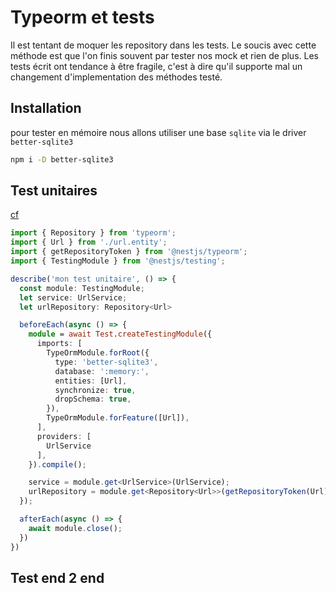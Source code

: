 # Typeorm et tests

Il est tentant de moquer les repository dans les tests.
Le soucis avec cette méthode est que l'on finis souvent par tester nos mock et rien de plus.
Les tests écrit ont tendance à être fragile, c'est à dire qu'il supporte mal un changement d'implementation des méthodes testé.

## Installation

pour tester en mémoire nous allons utiliser une base `sqlite` via le driver `better-sqlite3`
```bash
npm i -D better-sqlite3
```

## Test unitaires

[cf](https://dev.to/webeleon/unit-testing-nestjs-with-typeorm-in-memory-l6m)

```ts
import { Repository } from 'typeorm';
import { Url } from './url.entity';
import { getRepositoryToken } from '@nestjs/typeorm';
import { TestingModule } from '@nestjs/testing';

describe('mon test unitaire', () => {
  const module: TestingModule;
  let service: UrlService;
  let urlRepository: Repository<Url>

  beforeEach(async () => {
    module = await Test.createTestingModule({
      imports: [
        TypeOrmModule.forRoot({
          type: 'better-sqlite3',
          database: ':memory:',
          entities: [Url],
          synchronize: true,
          dropSchema: true,
        }),
        TypeOrmModule.forFeature([Url]),
      ],
      providers: [
        UrlService
      ],
    }).compile();

    service = module.get<UrlService>(UrlService);
    urlRepository = module.get<Repository<Url>>(getRepositoryToken(Url));
  });

  afterEach(async () => {
    await module.close();
  })
})
```


## Test end 2 end
